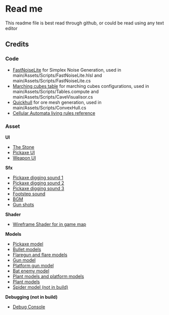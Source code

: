 # Read me
This readme file is best read through github, or could be read using any text editor
## Credits
### Code
* [FastNoiseLite](https://github.com/Auburn/FastNoiseLite/blob/master/HLSL/FastNoiseLite.hlsl) for Simplex Noise Generation, used in main/Assets/Scripts/FastNoiseLite.hlsl and main/Assets/Scripts/FastNoiseLite.cs  
* [Marching cubes table](https://polycoding.net/marching-cubes/part-1/) for marching cubes configurations, used in main/Assets/Scripts/Tables.compute and main/Assets/Scripts/CaveVisualisor.cs  
* [Quickhull](https://github.com/OskarSigvardsson/unity-quickhull) for ore mesh generation, used in main/Assets/Scripts/ConvexHull.cs  
* [Cellular Automata living rules reference](https://softologyblog.wordpress.com/2019/12/28/3d-cellular-automata-3/)

### Asset
**UI**  
* [The Stone](https://assetstore.unity.com/packages/2d/gui/gui-the-stone-116852)
* [Pickaxe UI](https://assetstore.unity.com/packages/2d/gui/icons/animated-loading-icons-47844)
* [Weapon UI](https://assetstore.unity.com/packages/2d/gui/icons/fps-icons-pack-45240)

**Sfx**
* [Pickaxe digging sound 1](https://assetstore.unity.com/packages/audio/sound-fx/foley/earth-materials-sfx-mini-pack-21405)
* [Pickaxe digging sound 2](https://www.unrealengine.com/marketplace/en-US/product/rpg-dungeon-sounds)
* [Pickaxe digging sound 3](https://assetstore.unity.com/packages/audio/sound-fx/horror-game-essentials-153417)
* [Footstep sound](https://assetstore.unity.com/packages/audio/sound-fx/classic-footstep-sfx-173668)
* [BGM](https://assetstore.unity.com/packages/audio/music/orchestral/enchanted-world-197452)
* [Gun shots](https://assetstore.unity.com/packages/audio/sound-fx/weapons/weapons-of-choice-free-101807#content)


**Shader**
* [Wireframe Shader for in game map](https://github.com/Chaser324/unity-wireframe)

**Models**
* [Pickaxe model](https://assetstore.unity.com/packages/3d/props/free-mining-pack-low-poly-ores-gems-tools-props-189962)
* [Bullet models](https://assetstore.unity.com/packages/vfx/particles/epic-toon-fx-57772)
* [Flaregun and flare models](https://assetstore.unity.com/packages/3d/props/guns/flare-gun-12820)
* [Gun model](https://assetstore.unity.com/packages/3d/props/guns/sample-low-poly-guns-pack-207957)
* [Platform gun model](https://assetstore.unity.com/packages/3d/environments/weapons-pack-free-259025)
* [Bat enemy model](https://sketchfab.com/3d-models/vampire-bat-806dcba0959944f880272512b841a019)
* [Plant models and platform models](https://assetstore.unity.com/packages/3d/environments/dungeons/polygon-dungeons-low-poly-3d-art-by-synty-102677)
* [Plant models](https://assetstore.unity.com/packages/3d/environments/landscapes/free-low-poly-nature-forest-205742)
* [Spider model (not in build)](https://assetstore.unity.com/packages/3d/characters/animals/insects/fantasy-spider-236418)

**Debugging (not in build)**
* [Debug Console](https://assetstore.unity.com/packages/tools/gui/in-game-debug-console-68068)
